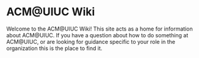 # ACM@UIUC Wiki

Welcome to the ACM@UIUC Wiki! This site acts as a home for information about ACM@UIUC. If you have a question about how to do something at ACM@UIUC, or are looking for guidance specific to your role in the organization this is the place to find it.